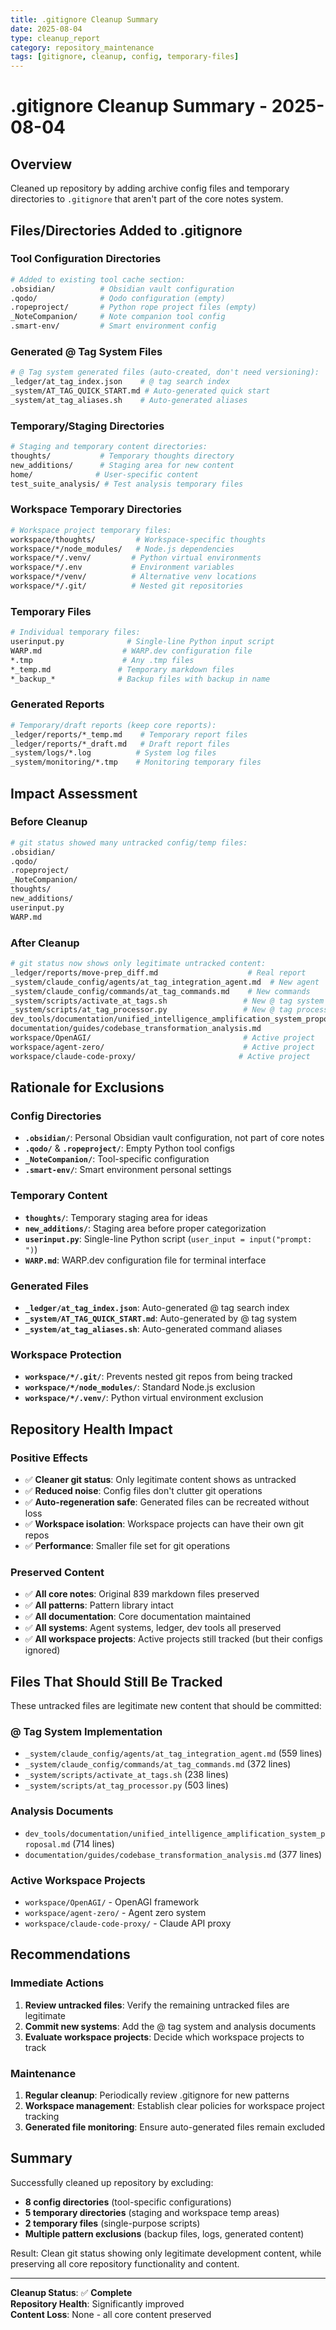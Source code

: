 ```yaml
---
title: .gitignore Cleanup Summary
date: 2025-08-04
type: cleanup_report
category: repository_maintenance
tags: [gitignore, cleanup, config, temporary-files]
---
```


# .gitignore Cleanup Summary - 2025-08-04

## Overview

Cleaned up repository by adding archive config files and temporary directories to `.gitignore` that aren't part of the core notes system.

## Files/Directories Added to .gitignore

### Tool Configuration Directories
```bash
# Added to existing tool cache section:
.obsidian/          # Obsidian vault configuration
.qodo/              # Qodo configuration (empty)
.ropeproject/       # Python rope project files (empty)
_NoteCompanion/     # Note companion tool config
.smart-env/         # Smart environment config
```

### Generated @ Tag System Files
```bash
# @ Tag system generated files (auto-created, don't need versioning):
_ledger/at_tag_index.json    # @ tag search index
_system/AT_TAG_QUICK_START.md # Auto-generated quick start
_system/at_tag_aliases.sh    # Auto-generated aliases
```

### Temporary/Staging Directories
```bash
# Staging and temporary content directories:
thoughts/           # Temporary thoughts directory
new_additions/      # Staging area for new content
home/              # User-specific content
test_suite_analysis/ # Test analysis temporary files
```

### Workspace Temporary Directories
```bash
# Workspace project temporary files:
workspace/thoughts/         # Workspace-specific thoughts
workspace/*/node_modules/   # Node.js dependencies
workspace/*/.venv/         # Python virtual environments
workspace/*/.env           # Environment variables
workspace/*/venv/          # Alternative venv locations
workspace/*/.git/          # Nested git repositories
```

### Temporary Files
```bash
# Individual temporary files:
userinput.py              # Single-line Python input script
WARP.md                  # WARP.dev configuration file
*.tmp                    # Any .tmp files
*_temp.md               # Temporary markdown files
*_backup_*              # Backup files with backup in name
```

### Generated Reports
```bash
# Temporary/draft reports (keep core reports):
_ledger/reports/*_temp.md    # Temporary report files
_ledger/reports/*_draft.md   # Draft report files
_system/logs/*.log          # System log files
_system/monitoring/*.tmp    # Monitoring temporary files
```

## Impact Assessment

### Before Cleanup
```bash
# git status showed many untracked config/temp files:
.obsidian/
.qodo/
.ropeproject/
_NoteCompanion/
thoughts/
new_additions/
userinput.py
WARP.md
```

### After Cleanup
```bash
# git status now shows only legitimate untracked content:
_ledger/reports/move-prep_diff.md                    # Real report
_system/claude_config/agents/at_tag_integration_agent.md  # New agent
_system/claude_config/commands/at_tag_commands.md    # New commands
_system/scripts/activate_at_tags.sh                 # New @ tag system
_system/scripts/at_tag_processor.py                 # New @ tag processor
dev_tools/documentation/unified_intelligence_amplification_system_proposal.md
documentation/guides/codebase_transformation_analysis.md
workspace/OpenAGI/                                  # Active project
workspace/agent-zero/                               # Active project  
workspace/claude-code-proxy/                       # Active project
```

## Rationale for Exclusions

### Config Directories
- **`.obsidian/`**: Personal Obsidian vault configuration, not part of core notes
- **`.qodo/`** & **`.ropeproject/`**: Empty Python tool configs
- **`_NoteCompanion/`**: Tool-specific configuration
- **`.smart-env/`**: Smart environment personal settings

### Temporary Content
- **`thoughts/`**: Temporary staging area for ideas
- **`new_additions/`**: Staging area before proper categorization
- **`userinput.py`**: Single-line Python script (`user_input = input("prompt: ")`)
- **`WARP.md`**: WARP.dev configuration file for terminal interface

### Generated Files
- **`_ledger/at_tag_index.json`**: Auto-generated @ tag search index
- **`_system/AT_TAG_QUICK_START.md`**: Auto-generated by @ tag system
- **`_system/at_tag_aliases.sh`**: Auto-generated command aliases

### Workspace Protection
- **`workspace/*/.git/`**: Prevents nested git repos from being tracked
- **`workspace/*/node_modules/`**: Standard Node.js exclusion
- **`workspace/*/.venv/`**: Python virtual environment exclusion

## Repository Health Impact

### Positive Effects
- ✅ **Cleaner git status**: Only legitimate content shows as untracked
- ✅ **Reduced noise**: Config files don't clutter git operations
- ✅ **Auto-regeneration safe**: Generated files can be recreated without loss
- ✅ **Workspace isolation**: Workspace projects can have their own git repos
- ✅ **Performance**: Smaller file set for git operations

### Preserved Content
- ✅ **All core notes**: Original 839 markdown files preserved
- ✅ **All patterns**: Pattern library intact
- ✅ **All documentation**: Core documentation maintained
- ✅ **All systems**: Agent systems, ledger, dev tools all preserved
- ✅ **All workspace projects**: Active projects still tracked (but their configs ignored)

## Files That Should Still Be Tracked

These untracked files are legitimate new content that should be committed:

### @ Tag System Implementation
- `_system/claude_config/agents/at_tag_integration_agent.md` (559 lines)
- `_system/claude_config/commands/at_tag_commands.md` (372 lines) 
- `_system/scripts/activate_at_tags.sh` (238 lines)
- `_system/scripts/at_tag_processor.py` (503 lines)

### Analysis Documents  
- `dev_tools/documentation/unified_intelligence_amplification_system_proposal.md` (714 lines)
- `documentation/guides/codebase_transformation_analysis.md` (377 lines)

### Active Workspace Projects
- `workspace/OpenAGI/` - OpenAGI framework
- `workspace/agent-zero/` - Agent zero system
- `workspace/claude-code-proxy/` - Claude API proxy

## Recommendations

### Immediate Actions
1. **Review untracked files**: Verify the remaining untracked files are legitimate
2. **Commit new systems**: Add the @ tag system and analysis documents
3. **Evaluate workspace projects**: Decide which workspace projects to track

### Maintenance
1. **Regular cleanup**: Periodically review .gitignore for new patterns
2. **Workspace management**: Establish clear policies for workspace project tracking
3. **Generated file monitoring**: Ensure auto-generated files remain excluded

## Summary

Successfully cleaned up repository by excluding:
- **8 config directories** (tool-specific configurations)
- **5 temporary directories** (staging and workspace temp areas)
- **2 temporary files** (single-purpose scripts)
- **Multiple pattern exclusions** (backup files, logs, generated content)

Result: Clean git status showing only legitimate development content, while preserving all core repository functionality and content.

---

**Cleanup Status**: ✅ **Complete**  
**Repository Health**: Significantly improved  
**Content Loss**: None - all core content preserved